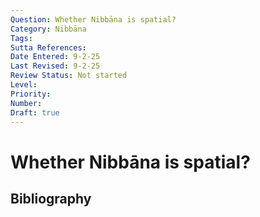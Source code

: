 ```yaml
---
Question: Whether Nibbāna is spatial?
Category: Nibbāna
Tags: 
Sutta References: 
Date Entered: 9-2-25
Last Revised: 9-2-25
Review Status: Not started
Level: 
Priority: 
Number: 
Draft: true
---
```


# Whether Nibbāna is spatial?

## Bibliography

<!-- 

Notes:



 -->